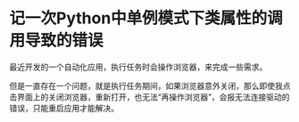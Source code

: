# 记一次Python中单例模式下类属性的调用导致的错误

最近开发的一个自动化应用，执行任务时会操作浏览器，来完成一些需求。

但是一直存在一个问题，就是执行任务期间，如果浏览器意外关闭，那么即使我点击界面上的关闭浏览器，重新打开，也无法“再操作浏览器”，会报无法连接驱动的错误，只能重启应用才能解决。

